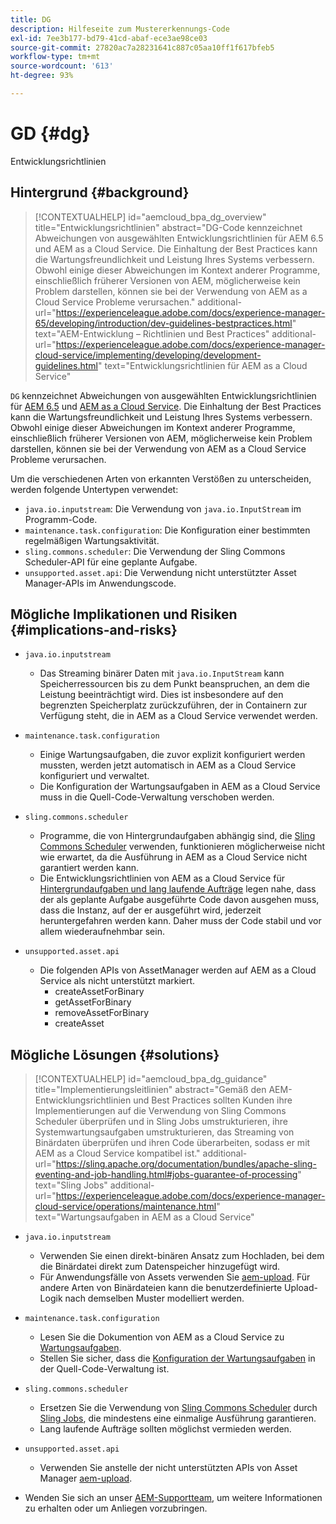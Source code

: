 ```yaml
---
title: DG
description: Hilfeseite zum Mustererkennungs-Code
exl-id: 7ee3b177-bd79-41cd-abaf-ece3ae98ce03
source-git-commit: 27820ac7a28231641c887c05aa10ff1f617bfeb5
workflow-type: tm+mt
source-wordcount: '613'
ht-degree: 93%

---
```


# GD {#dg}

Entwicklungsrichtlinien

## Hintergrund {#background}

>[!CONTEXTUALHELP]
>id="aemcloud_bpa_dg_overview"
>title="Entwicklungsrichtlinien"
>abstract="DG-Code kennzeichnet Abweichungen von ausgewählten Entwicklungsrichtlinien für AEM 6.5 und AEM as a Cloud Service. Die Einhaltung der Best Practices kann die Wartungsfreundlichkeit und Leistung Ihres Systems verbessern. Obwohl einige dieser Abweichungen im Kontext anderer Programme, einschließlich früherer Versionen von AEM, möglicherweise kein Problem darstellen, können sie bei der Verwendung von AEM as a Cloud Service Probleme verursachen."
>additional-url="https://experienceleague.adobe.com/docs/experience-manager-65/developing/introduction/dev-guidelines-bestpractices.html" text="AEM-Entwicklung – Richtlinien und Best Practices"
>additional-url="https://experienceleague.adobe.com/docs/experience-manager-cloud-service/implementing/developing/development-guidelines.html" text="Entwicklungsrichtlinien für AEM as a Cloud Service"


`DG` kennzeichnet Abweichungen von ausgewählten Entwicklungsrichtlinien für [AEM 6.5](https://experienceleague.adobe.com/docs/experience-manager-65/developing/introduction/dev-guidelines-bestpractices.html?lang=de) und [AEM as a Cloud Service](https://experienceleague.adobe.com/docs/experience-manager-cloud-service/implementing/developing/development-guidelines.html?lang=de). Die Einhaltung der Best Practices kann die Wartungsfreundlichkeit und Leistung Ihres Systems verbessern. Obwohl einige dieser Abweichungen im Kontext anderer Programme, einschließlich früherer Versionen von AEM, möglicherweise kein Problem darstellen, können sie bei der Verwendung von AEM as a Cloud Service Probleme verursachen.

Um die verschiedenen Arten von erkannten Verstößen zu unterscheiden, werden folgende Untertypen verwendet:

* `java.io.inputstream`: Die Verwendung von `java.io.InputStream` im Programm-Code.
* `maintenance.task.configuration`: Die Konfiguration einer bestimmten regelmäßigen Wartungsaktivität.
* `sling.commons.scheduler`: Die Verwendung der Sling Commons Scheduler-API für eine geplante Aufgabe.
* `unsupported.asset.api`: Die Verwendung nicht unterstützter Asset Manager-APIs im Anwendungscode.

## Mögliche Implikationen und Risiken {#implications-and-risks}

* `java.io.inputstream`
   * Das Streaming binärer Daten mit `java.io.InputStream` kann Speicherressourcen bis zu dem Punkt beanspruchen, an dem die Leistung beeinträchtigt wird. Dies ist insbesondere auf den begrenzten Speicherplatz zurückzuführen, der in Containern zur Verfügung steht, die in AEM as a Cloud Service verwendet werden.

* `maintenance.task.configuration`
   * Einige Wartungsaufgaben, die zuvor explizit konfiguriert werden mussten, werden jetzt automatisch in AEM as a Cloud Service konfiguriert und verwaltet.
   * Die Konfiguration der Wartungsaufgaben in AEM as a Cloud Service muss in die Quell-Code-Verwaltung verschoben werden.

* `sling.commons.scheduler`
   * Programme, die von Hintergrundaufgaben abhängig sind, die [Sling Commons Scheduler](https://sling.apache.org/documentation/bundles/scheduler-service-commons-scheduler.html) verwenden, funktionieren möglicherweise nicht wie erwartet, da die Ausführung in AEM as a Cloud Service nicht garantiert werden kann.
   * Die Entwicklungsrichtlinien von AEM as a Cloud Service für [Hintergrundaufgaben und lang laufende Aufträge](https://experienceleague.adobe.com/docs/experience-manager-cloud-service/implementing/developing/development-guidelines.html?lang=de#background-tasks-and-long-running-jobs) legen nahe, dass der als geplante Aufgabe ausgeführte Code davon ausgehen muss, dass die Instanz, auf der er ausgeführt wird, jederzeit heruntergefahren werden kann. Daher muss der Code stabil und vor allem wiederaufnehmbar sein.

* `unsupported.asset.api`
   * Die folgenden APIs von AssetManager werden auf AEM as a Cloud Service als nicht unterstützt markiert.
      * createAssetForBinary
      * getAssetForBinary
      * removeAssetForBinary
      * createAsset

## Mögliche Lösungen {#solutions}

>[!CONTEXTUALHELP]
>id="aemcloud_bpa_dg_guidance"
>title="Implementierungsleitlinien"
>abstract="Gemäß den AEM-Entwicklungsrichtlinien und Best Practices sollten Kunden ihre Implementierungen auf die Verwendung von Sling Commons Scheduler überprüfen und in Sling Jobs umstrukturieren, ihre Systemwartungsaufgaben umstrukturieren, das Streaming von Binärdaten überprüfen und ihren Code überarbeiten, sodass er mit AEM as a Cloud Service kompatibel ist."
>additional-url="https://sling.apache.org/documentation/bundles/apache-sling-eventing-and-job-handling.html#jobs-guarantee-of-processing" text="Sling Jobs"
>additional-url="https://experienceleague.adobe.com/docs/experience-manager-cloud-service/operations/maintenance.html" text="Wartungsaufgaben in AEM as a Cloud Service"

* `java.io.inputstream`
   * Verwenden Sie einen direkt-binären Ansatz zum Hochladen, bei dem die Binärdatei direkt zum Datenspeicher hinzugefügt wird.
   * Für Anwendungsfälle von Assets verwenden Sie [aem-upload](https://github.com/adobe/aem-upload). Für andere Arten von Binärdateien kann die benutzerdefinierte Upload-Logik nach demselben Muster modelliert werden.

* `maintenance.task.configuration`
   * Lesen Sie die Dokumention von AEM as a Cloud Service zu [Wartungsaufgaben](https://experienceleague.adobe.com/docs/experience-manager-cloud-service/operations/maintenance.html?lang=de).
   * Stellen Sie sicher, dass die [Konfiguration der Wartungsaufgaben](https://experienceleague.adobe.com/docs/experience-manager-cloud-service/implementing/deploying/overview.html?lang=de#maintenance-tasks-configuration-in-source-control) in der Quell-Code-Verwaltung ist.

* `sling.commons.scheduler`
   * Ersetzen Sie die Verwendung von [Sling Commons Scheduler](https://sling.apache.org/documentation/bundles/scheduler-service-commons-scheduler.html) durch [Sling Jobs](https://sling.apache.org/documentation/bundles/apache-sling-eventing-and-job-handling.html#jobs-guarantee-of-processing), die mindestens eine einmalige Ausführung garantieren.
   * Lang laufende Aufträge sollten möglichst vermieden werden.

* `unsupported.asset.api`
   * Verwenden Sie anstelle der nicht unterstützten APIs von Asset Manager [aem-upload](https://github.com/adobe/aem-upload).
* Wenden Sie sich an unser [AEM-Supportteam](https://helpx.adobe.com/de/enterprise/using/support-for-experience-cloud.html), um weitere Informationen zu erhalten oder um Anliegen vorzubringen.
